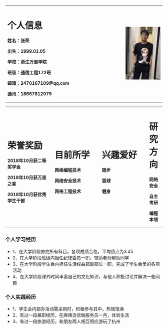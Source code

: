 <table border="0">
  <tr>
    <td width="75%">
      <h1>个人信息</h1>
      <p><b>姓名：张荣</b></p>
      <p><b>出生：1999.01.05</b></p>
      <p><b>学校：浙江万里学院</b></p>
      <p><b>班级：通信工程172班</b></p>
      <p><b>邮箱：2470167109@qq.com</b></p>
      <p><b>通讯：18667812079</b></p>
    </td>
    <td width="25%">
      <img src="/zr0105.JPG" width="100%">     
    </td>
  </tr>
</table>

<table border="0">
  <tr>
    <td width="30%">
      <h1>荣誉奖励</h1>
      <p><b>2018年10月获二等奖学金</b></p>
      <p><b>2018年10月获万里之星</b></p>
      <p><b>2018年10月获优秀学生干部</b></p>
    </td>
    <td width="30%">
      <h1>目前所学</h1>
      <p><b>网络编程技术</b></p>
      <p><b>网络安全技术</b></p>
      <p><b>网络工程技术</b></p>     
    </td>
    <td width="30%">
      <h1>兴趣爱好</h1>
      <p><b>跑步</b></p>
      <p><b>篮球</b></p>
      <p><b>健身</b></p>     
    </td>
    <td width="30%">
      <h1>研究方向</h1>
      <p><b>网络安全</b></p>
      <p><b>自主考研</b></p>
      <p><b>编程本领</b></p>     
    </td>
  </tr>
</table>

### 个人学习经历
- 1、在大学阶段修完所有科目，各项成绩合格，平均绩点为3.45
- 2、在大学阶段班级内担任纪律委员一职，辅助老师帮助同学
- 3、在大学阶段学生会内担任生活权益部副部长一职，完成了学生会里的各项活动
- 4、在大学阶段课外时间丰富自己的文化知识，与他人积极讨论并解决一些问题

### 个人实践经历
- 1、学生会内部办活动需采购时，积极参与其中，热情饱满
- 2、有过一段兼职经历，在麻辣烫店做服务员一月，体验生活
- 3、有过一段旅游经历，和朋友两人相互照应游玩了杭州
